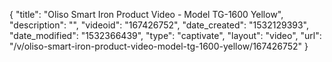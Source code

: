 {
    "title": "Oliso Smart Iron Product Video - Model TG-1600 Yellow",
    "description": "",
    "videoid": "167426752",
    "date_created": "1532129393",
    "date_modified": "1532366439",
    "type": "captivate",
    "layout": "video",
    "url": "\/v\/oliso-smart-iron-product-video-model-tg-1600-yellow\/167426752"
}
